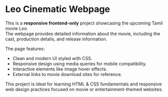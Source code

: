 # Leo Cinematic Webpage

This is a **responsive frontend-only** project showcasing the upcoming Tamil movie *Leo*.  
The webpage provides detailed information about the movie, including the cast, production details, and release information.

The page features:
- Clean and modern UI styled with CSS.
- Responsive design using media queries for mobile compatibility.
- Interactive elements like image hover effects.
- External links to movie download sites for reference.

This project is ideal for learning HTML & CSS fundamentals and responsive web design practices focused on movie or entertainment-themed websites.
